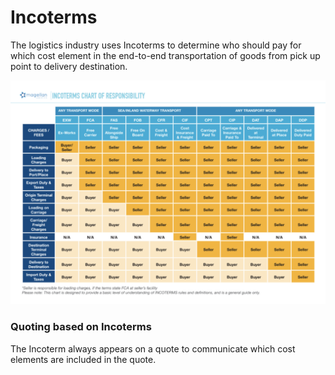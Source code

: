 # Incoterms

The logistics industry uses Incoterms to determine who should pay for which cost element in the end-to-end transportation of goods from pick up point to delivery destination.

![Incoterms chart of responsibility](../.gitbook/assets/image%20%2820%29.png)

### Quoting based on Incoterms

The Incoterm always appears on a quote to communicate which cost elements are included in the quote. 

